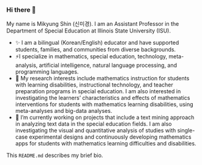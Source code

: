 ### Hi there 👋 

My name is Mikyung Shin (신미경). I am an Assistant Professor in the Department of Special Education at Illinois State University (ISU). 

- ✨ I am a bilingual (Korean/English) educator and have supported students, families, and communities from diverse backgrounds. 
- ⚡I specialize in mathematics, special education, technology, meta-analysis, artificial intelligence, natural language processing, and programming languages. 
- 🔎 My research interests include mathematics instruction for students with learning disabilities, instructional technology, and teacher preparation programs in special education. I am also interested in investigating the learners’ characteristics and effects of mathematics interventions for students with mathematics learning disabilities, using meta-analyses and big-data analyses.
- 🔭 I’m currently working on projects that include a text mining approach in analyzing text data in the special education fields. I am also investigating the visual and quantitative analysis of studies with single-case experimental designs and continuously developing mathematics apps for students with mathematics learning difficulties and disabilities. 

This `README.md` describes my brief bio. 

